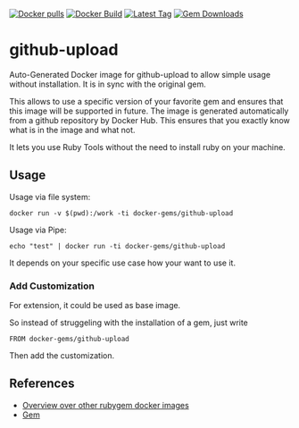 [![Docker pulls](https://img.shields.io/docker/pulls/rubygem/github-upload.svg)](https://hub.docker.com/r/rubygem/github-upload/)
[![Docker Build](https://img.shields.io/docker/automated/rubygem/github-upload.svg)](https://hub.docker.com/r/rubygem/github-upload/)
[![Latest Tag](https://img.shields.io/github/tag/docker-rubygem/github-upload.svg)](https://hub.docker.com/r/rubygem/github-upload/)
[![Gem Downloads](https://img.shields.io/gem/dt/github-upload.svg)](https://rubygems.org/gems/github-upload/)
# github-upload

Auto-Generated Docker image for github-upload to allow simple usage without installation.
It is in sync with the original gem.

This allows to use a specific version of your favorite gem and ensures that this image will be supported in future.
The image is generated automatically from a github repository by Docker Hub.
This ensures that you exactly know what is in the image and what not.

It lets you use Ruby Tools without the need to install ruby on your machine.

## Usage

Usage via file system:

`docker run -v $(pwd):/work -ti docker-gems/github-upload`

Usage via Pipe:

`echo "test" | docker run -ti docker-gems/github-upload`

It depends on your specific use case how your want to use it.

### Add Customization

For extension, it could be used as base image.

So instead of struggeling with the installation of a gem, just write

`FROM docker-gems/github-upload`

Then add the customization.

## References

 - [Overview over other rubygem docker images](https://github.com/thinkbot/docker-rubygem)
 - [Gem](https://rubygems.org/gems/github-upload/)
